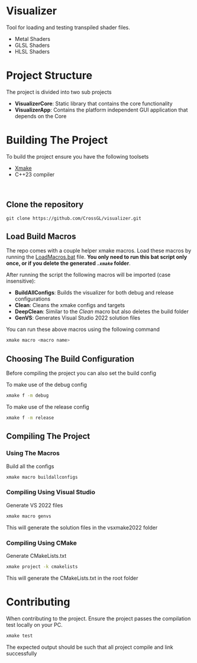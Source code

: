 # Visualizer

Tool for loading and testing transpiled shader files.
- Metal Shaders
- GLSL Shaders
- HLSL Shaders

# Project Structure

The project is divided into two sub projects

- **VisualizerCore**: Static library that contains the core functionality
- **VisualizerApp**: Contains the platform independent GUI application that depends on the Core

# Building The Project

To build the project ensure you have the following toolsets

- [Xmake](https://xmake.io/)
- C++23 compiler

</br>

## Clone the repository

```
git clone https://github.com/CrossGL/visualizer.git
```

## Load Build Macros

The repo comes with a couple helper xmake macros. Load these macros by running the [LoadMacros.bat](./LoadMacros.bat) file. **You only need to run this bat script only once, or if you delete the generated *`.xmake`* folder**.

After running the script the following macros will be imported (case insensitive):

- **BuildAllConfigs**: Builds the visualizer for both debug and release configurations
- **Clean**: Cleans the xmake configs and targets
- **DeepClean**: Similar to the *Clean* macro but also deletes the build folder
- **GenVS**: Generates Visual Studio 2022 solution files

You can run these above macros using the following command

```bash
xmake macro <macro name>
```

## Choosing The Build Configuration

Before compiling the project you can also set the build config

To make use of the debug config

```bash
xmake f -m debug
```

To make use of the release config

```bash
xmake f -m release
```

## Compiling The Project

### Using The Macros

Build all the configs

```bash
xmake macro buildallconfigs
```

### Compiling Using Visual Studio

Generate VS 2022 files

```bash
xmake macro genvs
```

This will generate the solution files in the vsxmake2022 folder

### Compiling Using CMake

Generate CMakeLists.txt

```bash
xmake project -k cmakelists
```

This will generate the CMakeLists.txt in the root folder


# Contributing

When contributing to the project. Ensure the project passes the compilation test locally on your PC.

```bash
xmake test
```

The expected output should be such that all project compile and link successfully
